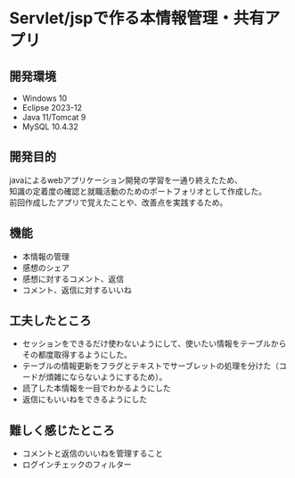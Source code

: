 # Servlet/jspで作る本情報管理・共有アプリ
## 開発環境
* Windows 10
* Eclipse 2023-12
* Java 11/Tomcat 9
* MySQL 10.4.32
## 開発目的
javaによるwebアプリケーション開発の学習を一通り終えたため、\
知識の定着度の確認と就職活動のためのポートフォリオとして作成した。\
前回作成したアプリで覚えたことや、改善点を実践するため。
## 機能
* 本情報の管理
* 感想のシェア
* 感想に対するコメント、返信
* コメント、返信に対するいいね
## 工夫したところ
* セッションをできるだけ使わないようにして、使いたい情報をテーブルからその都度取得するようにした。
* テーブルの情報更新をフラグとテキストでサーブレットの処理を分けた（コードが煩雑にならないようにするため）。
* 読了した本情報を一目でわかるようにした
* 返信にもいいねをできるようにした
## 難しく感じたところ
* コメントと返信のいいねを管理すること
* ログインチェックのフィルター
